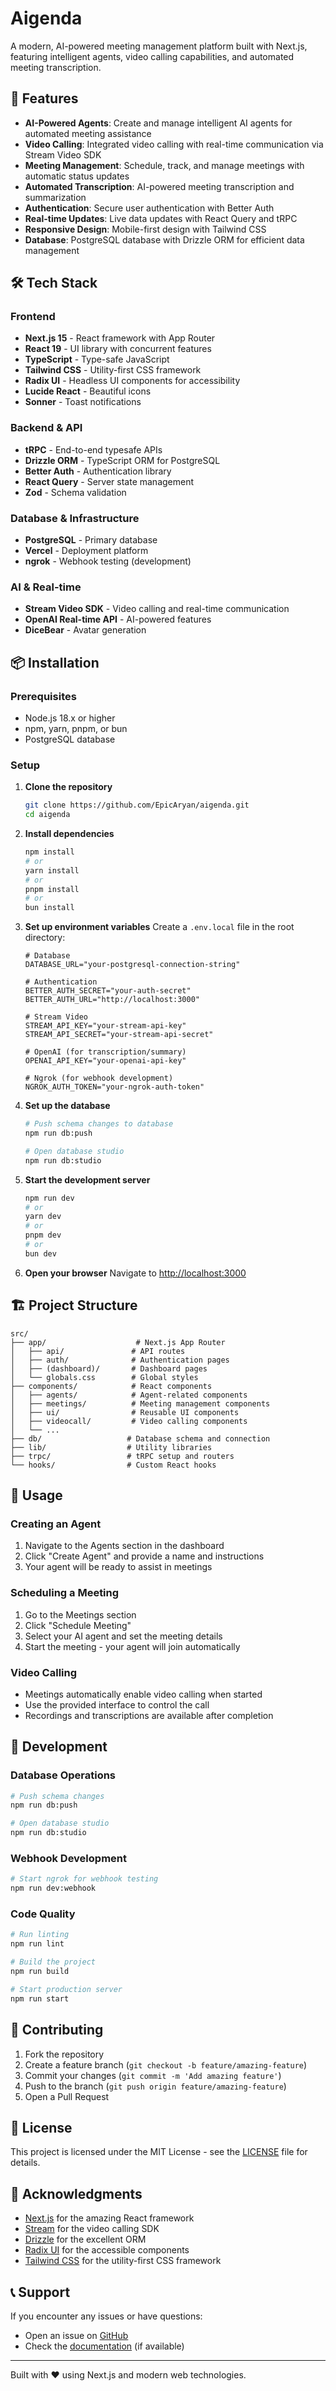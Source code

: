 # Aigenda

A modern, AI-powered meeting management platform built with Next.js, featuring intelligent agents, video calling capabilities, and automated meeting transcription.

## 🚀 Features

- **AI-Powered Agents**: Create and manage intelligent AI agents for automated meeting assistance
- **Video Calling**: Integrated video calling with real-time communication via Stream Video SDK
- **Meeting Management**: Schedule, track, and manage meetings with automatic status updates
- **Automated Transcription**: AI-powered meeting transcription and summarization
- **Authentication**: Secure user authentication with Better Auth
- **Real-time Updates**: Live data updates with React Query and tRPC
- **Responsive Design**: Mobile-first design with Tailwind CSS
- **Database**: PostgreSQL database with Drizzle ORM for efficient data management

## 🛠️ Tech Stack

### Frontend
- **Next.js 15** - React framework with App Router
- **React 19** - UI library with concurrent features
- **TypeScript** - Type-safe JavaScript
- **Tailwind CSS** - Utility-first CSS framework
- **Radix UI** - Headless UI components for accessibility
- **Lucide React** - Beautiful icons
- **Sonner** - Toast notifications

### Backend & API
- **tRPC** - End-to-end typesafe APIs
- **Drizzle ORM** - TypeScript ORM for PostgreSQL
- **Better Auth** - Authentication library
- **React Query** - Server state management
- **Zod** - Schema validation

### Database & Infrastructure
- **PostgreSQL** - Primary database
- **Vercel** - Deployment platform
- **ngrok** - Webhook testing (development)

### AI & Real-time
- **Stream Video SDK** - Video calling and real-time communication
- **OpenAI Real-time API** - AI-powered features
- **DiceBear** - Avatar generation

## 📦 Installation

### Prerequisites
- Node.js 18.x or higher
- npm, yarn, pnpm, or bun
- PostgreSQL database

### Setup

1. **Clone the repository**
   ```bash
   git clone https://github.com/EpicAryan/aigenda.git
   cd aigenda
   ```

2. **Install dependencies**
   ```bash
   npm install
   # or
   yarn install
   # or
   pnpm install
   # or
   bun install
   ```

3. **Set up environment variables**
   Create a `.env.local` file in the root directory:
   ```env
   # Database
   DATABASE_URL="your-postgresql-connection-string"

   # Authentication
   BETTER_AUTH_SECRET="your-auth-secret"
   BETTER_AUTH_URL="http://localhost:3000"

   # Stream Video
   STREAM_API_KEY="your-stream-api-key"
   STREAM_API_SECRET="your-stream-api-secret"

   # OpenAI (for transcription/summary)
   OPENAI_API_KEY="your-openai-api-key"

   # Ngrok (for webhook development)
   NGROK_AUTH_TOKEN="your-ngrok-auth-token"
   ```

4. **Set up the database**
   ```bash
   # Push schema changes to database
   npm run db:push

   # Open database studio
   npm run db:studio
   ```

5. **Start the development server**
   ```bash
   npm run dev
   # or
   yarn dev
   # or
   pnpm dev
   # or
   bun dev
   ```

6. **Open your browser**
   Navigate to [http://localhost:3000](http://localhost:3000)

## 🏗️ Project Structure

```
src/
├── app/                    # Next.js App Router
│   ├── api/               # API routes
│   ├── auth/              # Authentication pages
│   ├── (dashboard)/       # Dashboard pages
│   └── globals.css        # Global styles
├── components/            # React components
│   ├── agents/            # Agent-related components
│   ├── meetings/          # Meeting management components
│   ├── ui/                # Reusable UI components
│   ├── videocall/         # Video calling components
│   └── ...
├── db/                   # Database schema and connection
├── lib/                  # Utility libraries
├── trpc/                 # tRPC setup and routers
└── hooks/                # Custom React hooks
```

## 📖 Usage

### Creating an Agent
1. Navigate to the Agents section in the dashboard
2. Click "Create Agent" and provide a name and instructions
3. Your agent will be ready to assist in meetings

### Scheduling a Meeting
1. Go to the Meetings section
2. Click "Schedule Meeting"
3. Select your AI agent and set the meeting details
4. Start the meeting - your agent will join automatically

### Video Calling
- Meetings automatically enable video calling when started
- Use the provided interface to control the call
- Recordings and transcriptions are available after completion

## 🔧 Development

### Database Operations
```bash
# Push schema changes
npm run db:push

# Open database studio
npm run db:studio
```

### Webhook Development
```bash
# Start ngrok for webhook testing
npm run dev:webhook
```

### Code Quality
```bash
# Run linting
npm run lint

# Build the project
npm run build

# Start production server
npm run start
```

## 🤝 Contributing

1. Fork the repository
2. Create a feature branch (`git checkout -b feature/amazing-feature`)
3. Commit your changes (`git commit -m 'Add amazing feature'`)
4. Push to the branch (`git push origin feature/amazing-feature`)
5. Open a Pull Request

## 📄 License

This project is licensed under the MIT License - see the [LICENSE](LICENSE) file for details.

## 🙏 Acknowledgments

- [Next.js](https://nextjs.org/) for the amazing React framework
- [Stream](https://getstream.io/) for the video calling SDK
- [Drizzle](https://orm.drizzle.team/) for the excellent ORM
- [Radix UI](https://www.radix-ui.com/) for the accessible components
- [Tailwind CSS](https://tailwindcss.com/) for the utility-first CSS framework

## 📞 Support

If you encounter any issues or have questions:
- Open an issue on [GitHub](https://github.com/EpicAryan/aigenda/issues)
- Check the [documentation](https://docs.aigenda.com) (if available)

---

Built with ❤️ using Next.js and modern web technologies.
